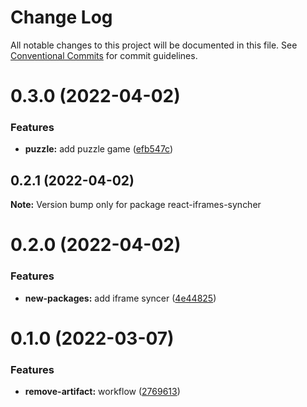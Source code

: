 # Change Log

All notable changes to this project will be documented in this file.
See [Conventional Commits](https://conventionalcommits.org) for commit guidelines.

# 0.3.0 (2022-04-02)


### Features

* **puzzle:** add puzzle game ([efb547c](https://github.com/moroale93/my-monorepo/commit/efb547c3b379b115c5ee7a0aa8e90c60b5e4b6ef))





## 0.2.1 (2022-04-02)

**Note:** Version bump only for package react-iframes-syncher





# 0.2.0 (2022-04-02)


### Features

* **new-packages:** add iframe syncer ([4e44825](https://github.com/moroale93/my-monorepo/commit/4e448258ab2cb01ed08b865fb52e67f3b2bd2106))





# 0.1.0 (2022-03-07)


### Features

* **remove-artifact:** workflow ([2769613](https://github.com/moroale93/react-utilis/commit/2769613155721881dcd5271d23231367cd19746a))
